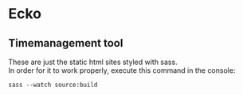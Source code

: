 # Ecko

## Timemanagement tool

These are just the static html sites styled with sass. </br> 
In order for it to work properly, execute this command in the console: 
```
sass --watch source:build
``` 
